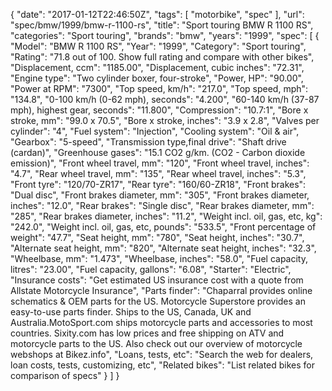 {
    "date": "2017-01-12T22:46:50Z",
    "tags": [
        "motorbike",
        "spec"
    ],
    "url": "spec\/bmw\/1999\/bmw-r-1100-rs",
    "title": "Sport touring BMW R 1100 RS",
    "categories": "Sport touring",
    "brands": "bmw",
    "years": "1999",
    "spec": [
        {
            "Model": "BMW R 1100 RS",
            "Year": "1999",
            "Category": "Sport touring",
            "Rating": "71.8 out of 100. Show full rating and compare with other bikes",
            "Displacement, ccm": "1185.00",
            "Displacement, cubic inches": "72.31",
            "Engine type": "Two cylinder boxer, four-stroke",
            "Power, HP": "90.00",
            "Power at RPM": "7300",
            "Top speed, km\/h": "217.0",
            "Top speed, mph": "134.8",
            "0-100 km\/h (0-62 mph), seconds": "4.200",
            "60-140 km\/h (37-87 mph), highest gear, seconds": "11.800",
            "Compression": "10.7:1",
            "Bore x stroke, mm": "99.0 x 70.5",
            "Bore x stroke, inches": "3.9 x 2.8",
            "Valves per cylinder": "4",
            "Fuel system": "Injection",
            "Cooling system": "Oil & air",
            "Gearbox": "5-speed",
            "Transmission type,final drive": "Shaft drive (cardan)",
            "Greenhouse gases": "15.1 CO2 g\/km. (CO2 - Carbon dioxide emission)",
            "Front wheel travel, mm": "120",
            "Front wheel travel, inches": "4.7",
            "Rear wheel travel, mm": "135",
            "Rear wheel travel, inches": "5.3",
            "Front tyre": "120\/70-ZR17",
            "Rear tyre": "160\/60-ZR18",
            "Front brakes": "Dual disc",
            "Front brakes diameter, mm": "305",
            "Front brakes diameter, inches": "12.0",
            "Rear brakes": "Single disc",
            "Rear brakes diameter, mm": "285",
            "Rear brakes diameter, inches": "11.2",
            "Weight incl. oil, gas, etc, kg": "242.0",
            "Weight incl. oil, gas, etc, pounds": "533.5",
            "Front percentage of weight": "47.7",
            "Seat height, mm": "780",
            "Seat height, inches": "30.7",
            "Alternate seat height, mm": "820",
            "Alternate seat height, inches": "32.3",
            "Wheelbase, mm": "1.473",
            "Wheelbase, inches": "58.0",
            "Fuel capacity, litres": "23.00",
            "Fuel capacity, gallons": "6.08",
            "Starter": "Electric",
            "Insurance costs": "Get estimated US insurance cost with a quote from Allstate Motorcycle Insurance",
            "Parts finder": "Chaparral provides online schematics & OEM parts for the US.   Motorcycle Superstore provides an easy-to-use parts finder. Ships to the US, Canada, UK and Australia.MotoSport.com ships motorcycle parts and accessories to most countries.    Sixity.com has low prices and free shipping on ATV and motorcycle parts to the US. Also check out our overview of motorcycle webshops at Bikez.info",
            "Loans, tests, etc": "Search the web for dealers, loan costs, tests, customizing, etc",
            "Related bikes": "List related bikes for comparison of specs"
        }
    ]
}